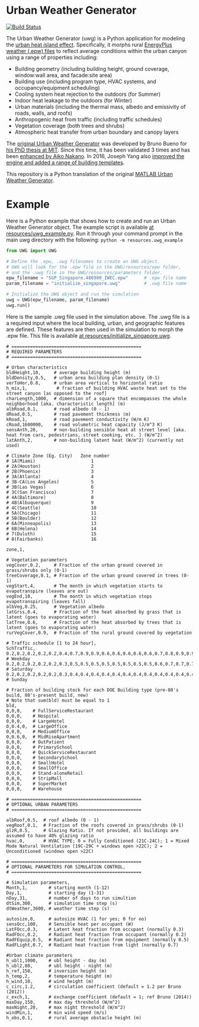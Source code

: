 # Urban Weather Generator

[![Build Status](https://travis-ci.org/ladybug-tools/uwg.svg?branch=master)](https://travis-ci.org/ladybug-tools/uwg)

The Urban Weather Generator (uwg) is a Python application for modeling the [urban heat island effect](https://en.wikipedia.org/wiki/Urban_heat_island). Specifically, it morphs rural [EnergyPlus weather (.epw) files](http://www.ladybug.tools/epwmap/) to reflect average conditions within the urban canyon using a range of properties including:

* Building geometry (including building height, ground coverage, window:wall area, and facade:site area)
* Building use (including program type, HVAC systems, and occupancy/equipment scheduling)
* Cooling system heat rejection to the outdoors (for Summer)
* Indoor heat leakage to the outdoors (for Winter)
* Urban materials (including the thermal mass, albedo and emissivity of roads, walls, and roofs)
* Anthropogenic heat from traffic (including traffic schedules)
* Vegetation coverage (both trees and shrubs)
* Atmospheric heat transfer from urban boundary and canopy layers

The [original Urban Weather Generator](http://urbanmicroclimate.scripts.mit.edu/uwg.php) was developed by Bruno Bueno for [his PhD thesis at MIT](https://dspace.mit.edu/handle/1721.1/59107).  Since this time, it has been validated 3 times and has been [enhanced by Aiko Nakano](https://dspace.mit.edu/handle/1721.1/108779).  In 2016, Joseph Yang also [improved the engine and added a range of building templates](https://dspace.mit.edu/handle/1721.1/107347).

This repository is a Python translation of the original [MATLAB Urban Weather Generator](https://github.com/hansukyang/UWG_Matlab).

# Example
Here is a Python example that shows how to create and run an Urban Weather Generator object. The example script is available [at resources/uwg_example.py](https://github.com/ladybug-tools/uwg/blob/master/resources/uwg_example.py). Run it through your command prompt in the main uwg directory with the following: ```python -m resources.uwg_example```

```python
from UWG import UWG

# Define the .epw, .uwg filenames to create an UWG object.
# UWG will look for the .epw file in the UWG/resources/epw folder,
# and the .uwg file in the UWG/resources/parameters folder.
epw_filename = "SGP_Singapore.486980_IWEC.epw"      # .epw file name
param_filename = "initialize_singapore.uwg"         # .uwg file name

# Initialize the UWG object and run the simulation
uwg = UWG(epw_filename, param_filename)
uwg.run()
```

Here is the sample .uwg file used in the simulation above. The .uwg file is a a required input where the local building, urban, and geographic features are defined. These features are then used in the simulation to morph the .epw file. This file is available [at resources/initialize_singapore.uwg](https://github.com/ladybug-tools/uwg/blob/master/resources/initialize_singapore.uwg).

```
# =================================================
# REQUIRED PARAMETERS
# =================================================

# Urban characteristics
bldHeight,10,     # average building height (m)
bldDensity,0.5,   # urban area building plan density (0-1)
verToHor,0.8,     # urban area vertical to horizontal ratio
h_mix,1,           # fraction of building HVAC waste heat set to the street canyon [as opposed to the roof]
charLength,1000,  # dimension of a square that encompasses the whole neighborhood [aka. characteristic length] (m)
albRoad,0.1,      # road albedo (0 - 1)
dRoad,0.5,        # road pavement thickness (m)
kRoad,1,          # road pavement conductivity (W/m K)
cRoad,1600000,    # road volumetric heat capacity (J/m^3 K)
sensAnth,20,      # non-building sensible heat at street level [aka. heat from cars, pedestrians, street cooking, etc. ] (W/m^2)
latAnth,2,        # non-building latent heat (W/m^2) (currently not used)

# Climate Zone (Eg. City)   Zone number
# 1A(Miami)                     1
# 2A(Houston)                   2
# 2B(Phoenix)                   3
# 3A(Atlanta)                   4
# 3B-CA(Los Angeles)            5
# 3B(Las Vegas)                 6
# 3C(San Francisco)             7
# 4A(Baltimore)                 8
# 4B(Albuquerque)               9
# 4C(Seattle)                   10
# 5A(Chicago)                   11
# 5B(Boulder)                   12
# 6A(Minneapolis)               13
# 6B(Helena)                    14
# 7(Duluth)                     15
# 8(Fairbanks)                  16

zone,1,

# Vegetation parameters
vegCover,0.2,     # Fraction of the urban ground covered in grass/shrubs only (0-1)
treeCoverage,0.1, # Fraction of the urban ground covered in trees (0-1)
vegStart,4,       # The month in which vegetation starts to evapotranspire (leaves are out)
vegEnd,10,        # The month in which vegetation stops evapotranspiring (leaves fall)
albVeg,0.25,      # Vegetation albedo
latGrss,0.4,      # Fraction of the heat absorbed by grass that is latent (goes to evaporating water)
latTree,0.6,      # Fraction of the heat absorbed by trees that is latent (goes to evaporating water)
rurVegCover,0.9,  # Fraction of the rural ground covered by vegetation

# Traffic schedule [1 to 24 hour],
SchTraffic,
0.2,0.2,0.2,0.2,0.2,0.4,0.7,0.9,0.9,0.6,0.6,0.6,0.6,0.6,0.7,0.8,0.9,0.9,0.8,0.8,0.7,0.3,0.2,0.2, # Weekday
0.2,0.2,0.2,0.2,0.2,0.3,0.5,0.5,0.5,0.5,0.5,0.5,0.5,0.5,0.6,0.7,0.7,0.7,0.7,0.5,0.4,0.3,0.2,0.2, # Saturday
0.2,0.2,0.2,0.2,0.2,0.3,0.4,0.4,0.4,0.4,0.4,0.4,0.4,0.4,0.4,0.4,0.4,0.4,0.4,0.4,0.3,0.3,0.2,0.2, # Sunday

# Fraction of building stock for each DOE Building type (pre-80's build, 80's-present build, new)
# Note that sum(bld) must be equal to 1
bld,
0,0,0,    # FullServiceRestaurant
0,0,0,    # Hospital
0,0,0,    # LargeHotel
0,0.4,0,  # LargeOffice
0,0,0,    # MediumOffice
0,0.6,0,  # MidRiseApartment
0,0,0,    # OutPatient
0,0,0,    # PrimarySchool
0,0,0,    # QuickServiceRestaurant
0,0,0,    # SecondarySchool
0,0,0,    # SmallHotel
0,0,0,    # SmallOffice
0,0,0,    # Stand-aloneRetail
0,0,0,    # StripMall
0,0,0,    # SuperMarket
0,0,0,    # Warehouse

# =================================================
# OPTIONAL URBAN PARAMETERS
# =================================================

albRoof,0.5,  # roof albedo (0 - 1)
vegRoof,0.1,  # Fraction of the roofs covered in grass/shrubs (0-1)
glzR,0.5,     # Glazing Ratio. If not provided, all buildings are assumed to have 40% glazing ratio
hvac,0,       # HVAC TYPE; 0 = Fully Conditioned (21C-24C); 1 = Mixed Mode Natural Ventilation (19C-29C + windows open >22C); 2 = Unconditioned (windows open >22C)

# =================================================
# OPTIONAL PARAMETERS FOR SIMULATION CONTROL,
# =================================================

# Simulation parameters,
Month,1,        # starting month (1-12)
Day,1,          # starting day (1-31)
nDay,31,        # number of days to run simultion
dtSim,300,      # simulation time step (s)
dtWeather,3600, # weather time step (s)

autosize,0,     # autosize HVAC (1 for yes; 0 for no)
sensOcc,100,    # Sensible heat per occupant (W)
LatFOcc,0.3,    # Latent heat fraction from occupant (normally 0.3)
RadFOcc,0.2,    # Radiant heat fraction from occupant (normally 0.2)
RadFEquip,0.5,  # Radiant heat fraction from equipment (normally 0.5)
RadFLight,0.7,  # Radiant heat fraction from light (normally 0.7)

#Urban climate parameters
h_ubl1,1000,    # ubl height - day (m)
h_ubl2,80,      # ubl height - night (m)
h_ref,150,      # inversion height (m)
h_temp,2,       # temperature height (m)
h_wind,10,      # wind height (m)
c_circ,1.2,     # circulation coefficient (default = 1.2 per Bruno (2012))
c_exch,1,       # exchange coefficient (default = 1; ref Bruno (2014))
maxDay,150,     # max day threshold (W/m^2)
maxNight,20,    # max night threshold (W/m^2)
windMin,1,      # min wind speed (m/s)
h_obs,0.1,      # rural average obstacle height (m)
```
